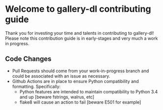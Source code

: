 # Welcome to gallery-dl contributing guide <!-- omit in toc -->

Thank you for investing your time and talents in contributing to gallery-dl! Please note this contribution guide is in early-stages and very much a work in progress.

## Code Changes

+ Pull Requests should come from your work-in-progress branch and could be associated with an issue as necessary.
+ Github Actions are in place to ensure Python compatibility and formatting. Specifically:
  + Python features are intended to maintain compatibility to Python 3.4 and up [beware fstrings, walrus, etc]
  + flake8 will cause an action to fail [beware E501 for example]
